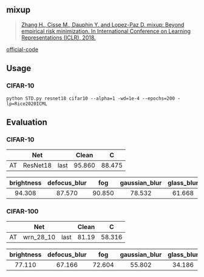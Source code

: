 


## mixup

> [Zhang H., Cisse M., Dauphin Y. and Lopez-Paz D. mixup: Beyond empirical risk minimization. In International Conference on Learning Representations (ICLR), 2018.](https://arxiv.org/abs/1710.09412)

[official-code](https://github.com/facebookresearch/mixup-cifar10)

## Usage

### CIFAR-10

	python STD.py resnet18 cifar10 --alpha=1 -wd=1e-4 --epochs=200 -lp=Rice2020ICML



## Evaluation



### CIFAR-10



|      |   Net    |      | Clean  |   C    |
| :--: | :------: | :--: | :----: | :----: |
|  AT  | ResNet18 | last | 95.860 | 88.475 |



| brightness | defocus_blur | fog  | gaussian_blur | glass_blur | jpeg_compression | motion_blur | saturate | snow | speckle_noise | contrast | elastic_transform | frost | gaussian_noise | impulse_noise | pixelate | shot_noise | spatter | zoom_blur |
| :--------: | :----------: | :--: | :-----------: | :--------: | :--------------: | :---------: | :------: | :--: | :-----------: | :------: | :---------------: | :---: | :------------: | :-----------: | :------: | :--------: | :-----: | :-------: |
| 94.308| 87.570| 90.850| 78.532| 61.668| 81.818| 83.852| 91.844| 88.342| 69.618| 87.066| 87.378| 88.652| 58.446| 50.180| 81.420| 67.588| 87.976| 82.844 |



### CIFAR-100



|      |    Net    |      | Clean |   C    |
| :--: | :-------: | :--: | :---: | :----: |
|  AT  | wrn_28_10 | last | 81.19 | 58.316 |



| brightness | defocus_blur |  fog   | gaussian_blur | glass_blur | jpeg_compression | motion_blur | saturate |  snow  | speckle_noise | contrast | elastic_transform | frost  | gaussian_noise | impulse_noise | pixelate | shot_noise | spatter | zoom_blur |
| :--------: | :----------: | :----: | :-----------: | :--------: | :--------------: | :---------: | :------: | :----: | :-----------: | :------: | :---------------: | :----: | :------------: | :-----------: | :------: | :--------: | :-----: | :-------: |
|77.110| 67.166| 72.604| 55.802| 34.186| 52.466| 64.128| 69.582| 65.802| 45.060| 73.516| 66.184| 64.148| 38.208| 29.762| 59.998| 44.742| 66.728| 60.826|

